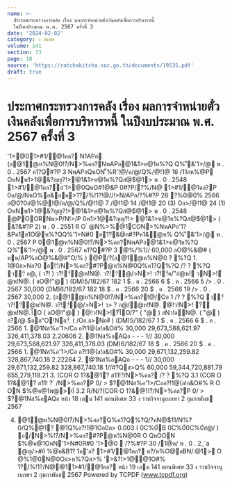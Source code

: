 ```yaml
---
name: >-
  ประกาศกระทรวงการคลัง เรื่อง ผลการจำหน่ายตั๋วเงินคลังเพื่อการบริหารหนี้
  ในปีงบประมาณ พ.ศ. 2567 ครั้งที่ 3
date: '2024-02-02'
category: ง พิเศษ
volume: 141
section: 33
page: 18
source: 'https://ratchakitcha.soc.go.th/documents/19535.pdf'
draft: true
---
```


# ประกาศกระทรวงการคลัง เรื่อง ผลการจำหน่ายตั๋วเงินคลังเพื่อการบริหารหนี้ ในปีงบประมาณ พ.ศ. 2567 ครั้งที่ 3

'1>@01>#1/@1คล? N1APอ (ล@1ํ@ห%N@0!?๋/N>%คล?NพAPอ@1&1>ห@1ห%?Q Q%'ี&'1>/@ พ . 0 . 2567 ค1?Q#?P 3 NพAPอQหON'็%R'!@/ค/@/Q%/@!1@ 16 /11คห%@P OหNพ1>1@&?ญญ?!>@1&1>ห@1ห%?Qส@$@1> พ . 0 . 2548 1>#1/@1คล?อ'1>@0QหO#1@&P 0#?P/?%/N@ 1>#1/@1คล?P 0ค/@/NหO%อ&อค>1?/%!1?!@//!>N/APอ/?%#?P 26 ?%0@0% 2566 อ@0?0อํ@%@!@/ค/@/Q%/@!1@ 7 /@!1@ 14 /@!1@ 20 (3) Oล>/@!1@ 24 (1) OหNพ1>1@&?ญญ?!>@1&1>ห@1ห%?Qส@$@1> พ . 0 . 2548 @POORNพ>P/N!>/P 0พ1>1@&?ญญ?!> @1&1>ห@1ห%?Qส@$@1> ( &?&#?P 2) พ . 0 . 2551 R O ํ @N%>%@1CON>%NพAPอ'1?&Pค1ส1O@ห%?QQ%'1>N#0 อ1?&@ล#?Pค1&ํ@ห% Q%'ี&'1>/@ พ . 0 . 2567 P 0@1ํ@ห%N@0!?๋/N>%คล?NพAPอ@1&1>ห@1ห%?Q Q%'ี&'1>/@ พ . 0 . 2567 ค1?Q#?P 3 ํ@%/%1// 60,000 ลO@%&@# ( หห/AP%ลO@%&@#"O/% ) @P/?(ล@1ํ@ห%N@0 ? %?Q 1. 1@0ล>Nอ?0 อ!?๋/N>%คล?#?Pํ@ห%N@0Q%ค1?Q%?Q /? ? %?Q ว?่ อ@.ุ ( ว?! ) ว?!?่ํ@ห!N@. ว?!?่ํ@/>N>! ว?!?่ค/"กํ@ห! วN>!ํ@ห!N@. ( ลO@!"@ ) (DM)5/182/67 182 1 $ . ค . 2566 6 $ . ค . 2566 5 /> . 0 . 2567 30,000 (DM)6/182/67 182 18 $ . ค . 2566 20 $ . ค . 2566 19 /> . 0 . 2567 30,000 2. (ล@1ํ@ห%N@0!?๋/N>%คล?!@/Oอ 1 /? ? %?Q ว?่ ว?!?่ํ@ห!N@. ว?!?่ํ@/>N>! ว> ? ก@/ํ@ห!N@. ํ@!ว!N>! ?่ํ@ห!N@.ไO ( ลO@!"@ ) ํ@!ว!N>!?่ไO/?" ( "@ ) สNว!ลN@. ( "@ ) อ?/@ $ลอ"O!Nล?่. ( /Oอ.ล>Nอ#ี ) (DM)5/182/67 1 $ . ค . 2566 6 $ . ค . 2566 1. @1Nส%อ'1>/Cล อ?!1@(ล!อ&O#% 30,000 29,673,588,621.97 326,411,378.03 2.20606 2. @1Nส%อAQอ - - - 1// 30,000 29,673,588,621.97 326,411,378.03 (DM)6/182/67 18 $ . ค . 2566 20 $ . ค . 2566 1. @1Nส%อ'1>/Cล อ?!1@(ล!อ&O#% 30,000 29,671,132,259.82 328,867,740.18 2.22284 2. @1Nส%อAQอ - - - 1// 30,000 29,671,132,259.82 328,867,740.18 1//#?Qส>Q% 60,000 59,344,720,881.79 655,279,118.21 3. (COR O 1?&@1? ส11!?๋/N>%คล? /? ? %?Q 3.1 (COR O 1?&@1? ส11! ? ๋ /N>%คล?P 0/ > $?@1Nส%อ'1>/Cลอ?!1@(ล!อ&O#% R O ON $%@ค@1พ@>0์ 3.2 R/N/?(COR O 1?&@1!?๋/N>%คล?P 0/ > $?@1Nส%อAQอ หน้า 18 เลม 141 ตอนพิเศษ 33 ง ราชกิจจานุเบกษา 2 กุมภาพันธ 2567

4. @1ํ@ห%N@0!?๋/N>%คล?Q%ค1?Q%?Q/?คN@$11/N%?0/Q%@1? @1Q%อ?!1@1Oอ0ล> 0.003 ( 0C%0์B 0C%0์0C%0์ส@/ ) อ/N>%!?๋/N>%คล?#?Pํ@ห%N@0R O QหOON $%@ค@1OหN'1>N#0R#0 '1>@0  /?%#?P 30 /1@ค/ พ . 0 . 2_`a @ญ/>#0์ %@ค&B1? 1อ'ล? 1>#1/@1คล? ห?/ห%O@ลBN/.@1> O @%1@0N@0Oล>ห%?Qส>% '>&?!>1@@1O#% 1?/%!1?/N@@11>#1/@1คล? หน้า 19 เลม 141 ตอนพิเศษ 33 ง ราชกิจจานุเบกษา 2 กุมภาพันธ 2567 Powered by TCPDF (www.tcpdf.org)
